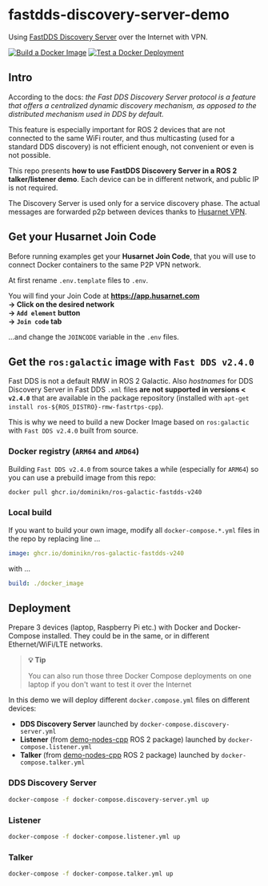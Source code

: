 # fastdds-discovery-server-demo

Using [FastDDS Discovery Server](https://docs.ros.org/en/foxy/Tutorials/Discovery-Server/Discovery-Server.html) over the Internet with VPN.

[![Build a Docker Image](https://github.com/DominikN/fastdds-discovery-server-demo/actions/workflows/build_push.yaml/badge.svg)](https://github.com/DominikN/fastdds-discovery-server-demo/actions/workflows/build_push.yaml)
[![Test a Docker Deployment](https://github.com/DominikN/fastdds-discovery-server-demo/actions/workflows/test.yaml/badge.svg)](https://github.com/DominikN/fastdds-discovery-server-demo/actions/workflows/test.yaml)

## Intro

According to the docs: *the Fast DDS Discovery Server protocol is a feature that offers a centralized dynamic discovery mechanism, as opposed to the distributed mechanism used in DDS by default.*

This feature is especially important for ROS 2 devices that are not connected to the same WiFi router, and thus multicasting (used for a standard DDS discovery) is not efficient enough, not convenient or even is not possible.

This repo presents **how to use FastDDS Discovery Server in a ROS 2 talker/listener demo**. Each device can be in different network, and public IP is not required.

The Discovery Server is used only for a service discovery phase. The actual messages are forwarded p2p between devices thanks to [Husarnet VPN](https://github.com/husarnet/husarnet).

## Get your Husarnet Join Code

Before running examples get your **Husarnet Join Code**, that you will use to connect Docker containers to the same P2P VPN network.

At first rename `.env.template` files to `.env`.

You will find your Join Code at **https://app.husarnet.com  
 -> Click on the desired network  
 -> `Add element` button  
 -> `Join code` tab**

…and change the `JOINCODE` variable in the `.env` files.

## Get the `ros:galactic` image with `Fast DDS v2.4.0`

Fast DDS is not a default RMW in ROS 2 Galactic. Also *hostnames* for DDS Discovery Server in Fast DDS `.xml` files **are not supported in versions < `v2.4.0`** that are available in the package repository (installed with `apt-get install ros-${ROS_DISTRO}-rmw-fastrtps-cpp`). 

This is why we need to build a new Docker Image based on `ros:galactic` with `Fast DDS v2.4.0` built from source.

### Docker registry (`ARM64` and `AMD64`)

Building `Fast DDS v2.4.0` from source takes a while (especially for `ARM64`) so you can use a prebuild image from this repo:

```bash
docker pull ghcr.io/dominikn/ros-galactic-fastdds-v240
```

### Local build

If you want to build your own image, modify all `docker-compose.*.yml` files in the repo by replacing line ...

```yml 
image: ghcr.io/dominikn/ros-galactic-fastdds-v240
```

with ...

```yml
build: ./docker_image
```

## Deployment

Prepare 3 devices (laptop, Raspberry Pi etc.) with Docker and Docker-Compose installed. They could be in the same, or in different Ethernet/WiFi/LTE networks.

> **💡 Tip**
>
> You can also run those three Docker Compose deployments on one laptop if you don't want to test it over the Internet

In this demo we will deploy different `docker.compose.yml` files on different devices:
- **DDS Discovery Server** launched by `docker-compose.discovery-server.yml`
- **Listener** (from [demo-nodes-cpp](https://github.com/ros2/demos/tree/master/demo_nodes_cpp) ROS 2 package) launched by `docker-compose.listener.yml`
- **Talker** (from [demo-nodes-cpp](https://github.com/ros2/demos/tree/master/demo_nodes_cpp) ROS 2 package) launched by `docker-compose.talker.yml`

### DDS Discovery Server

```bash
docker-compose -f docker-compose.discovery-server.yml up
```

### Listener

```bash
docker-compose -f docker-compose.listener.yml up
```

### Talker

```bash
docker-compose -f docker-compose.talker.yml up
```
